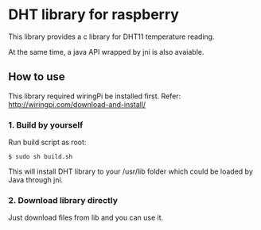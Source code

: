 # DHT library for raspberry

This library provides a c library for DHT11 temperature reading.

At the same time, a java API wrapped by jni is also avaiable.

## How to use

This library required wiringPi be installed first. Refer: http://wiringpi.com/download-and-install/

### 1. Build by yourself

Run build script as root:

`$ sudo sh build.sh`

This will install DHT library to your /usr/lib folder which could be loaded by Java through jni.

### 2. Download library directly

Just download files from lib and you can use it.